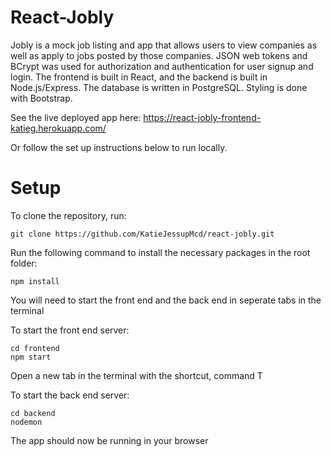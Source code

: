 # React-Jobly

Jobly is a mock job listing and app that allows users to view companies as well as apply to jobs posted by those companies. JSON web tokens and BCrypt was used for authorization and authentication for user signup and login. The frontend is built in React, and the backend is built in Node.js/Express. The database is written in PostgreSQL. Styling is done with Bootstrap. 

See the live deployed app here: https://react-jobly-frontend-katieg.herokuapp.com/

Or follow the set up instructions below to run locally. 

# Setup

To clone the repository, run: 

```
git clone https://github.com/KatieJessupMcd/react-jobly.git
```

Run the following command to install the necessary packages in the root folder: 

```
npm install
```

You will need to start the front end and the back end in seperate tabs in the terminal

To start the front end server: 

```
cd frontend
npm start
```

Open a new tab in the terminal with the shortcut, command T

To start the back end server:
```
cd backend
nodemon
```
The app should now be running in your browser